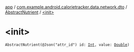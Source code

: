 [app](../../index.md) / [com.example.android.calorietracker.data.network.dto](../index.md) / [AbstractNutrient](index.md) / [&lt;init&gt;](./-init-.md)

# &lt;init&gt;

`AbstractNutrient(@Json("attr_id") id: `[`Int`](https://kotlinlang.org/api/latest/jvm/stdlib/kotlin/-int/index.html)`, value: `[`Double`](https://kotlinlang.org/api/latest/jvm/stdlib/kotlin/-double/index.html)`)`